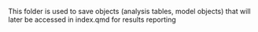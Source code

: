 This folder is used to save objects (analysis tables, model objects) that will later be accessed in index.qmd for results reporting
